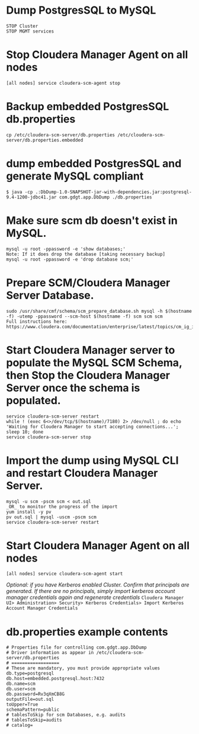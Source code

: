 # Dump PostgresSQL to MySQL
	STOP Cluster
	STOP MGMT services

# Stop Cloudera Manager Agent on all nodes
	[all nodes] service cloudera-scm-agent stop

# Backup embedded PostgresSQL db.properties
	cp /etc/cloudera-scm-server/db.properties /etc/cloudera-scm-server/db.properties.embedded

# dump embedded PostgresSQL and generate MySQL compliant
	$ java -cp .:DbDump-1.0-SNAPSHOT-jar-with-dependencies.jar:postgresql-9.4-1200-jdbc41.jar com.gdgt.app.DbDump ./db.properties

# Make sure scm db doesn't exist in MySQL.
	mysql -u root -ppassword -e 'show databases;'
	Note: If it does drop the database [taking necessary backup]
	mysql -u root -ppassword -e 'drop database scm;'

# Prepare SCM/Cloudera Manager Server Database.
	sudo /usr/share/cmf/schema/scm_prepare_database.sh mysql -h $(hostname -f) -utemp -ppassword --scm-host $(hostname -f) scm scm scm
	Full instructions here: https://www.cloudera.com/documentation/enterprise/latest/topics/cm_ig_installing_configuring_dbs.html#cmig_topic_5_2

# Start Cloudera Manager server to populate the MySQL SCM Schema, then Stop the Cloudera Manager Server once the schema is populated.
	service cloudera-scm-server restart
	while ! (exec 6<>/dev/tcp/$(hostname)/7180) 2> /dev/null ; do echo 'Waiting for Cloudera Manager to start accepting connections...'; sleep 10; done
	service cloudera-scm-server stop

# Import the dump using MySQL CLI and restart Cloudera Manager Server.
	mysql -u scm -pscm scm < out.sql
	_OR_ to monitor the progress of the import
	yum install -y pv
	pv out.sql | mysql -uscm -pscm scm
	service cloudera-scm-server restart

# Start Cloudera Manager Agent on all nodes
	[all nodes] service cloudera-scm-agent start

*Optional: if you have Kerberos enabled Cluster. Confirm that principals are generated. If there are no principals, simply import kerberos account manager credentials again and regenerate credentials*
`Cloudera Manager UI> Administration> Security> Kerberos Credentials> Import Kerberos Account Manager Credentials
`

# db.properties example contents
    # Properties file for controlling com.gdgt.app.DbDump
    # Driver information as appear in /etc/cloudera-scm-server/db.properties
    # ==================
    # These are mandatory, you must provide appropriate values
    db.type=postgresql
    db.host=embedded.postgresql.host:7432
    db.name=scm
    db.user=scm
    db.password=Rv3qXmCB8G
    outputFile=out.sql
    toUpper=True
    schemaPattern=public
    # tablesToSkip for scm Databases, e.g. audits
    # tablesToSkip=audits
    # catalog=

